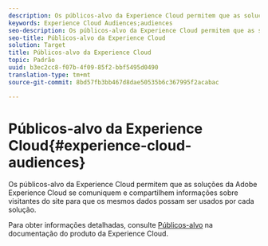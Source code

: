 ```yaml
---
description: Os públicos-alvo da Experience Cloud permitem que as soluções da Adobe Experience Cloud se comuniquem e compartilhem informações sobre visitantes do site para que os mesmos dados possam ser usados por cada solução.
keywords: Experience Cloud Audiences;audiences
seo-description: Os públicos-alvo da Experience Cloud permitem que as soluções da Adobe Experience Cloud se comuniquem e compartilhem informações sobre visitantes do site para que os mesmos dados possam ser usados por cada solução.
seo-title: Públicos-alvo da Experience Cloud
solution: Target
title: Públicos-alvo da Experience Cloud
topic: Padrão
uuid: b3ec2cc8-f07b-4f09-85f2-bbf5495d0490
translation-type: tm+mt
source-git-commit: 8bd57fb3bb467d8dae50535b6c367995f2acabac

---
```



# Públicos-alvo da Experience Cloud{#experience-cloud-audiences}

Os públicos-alvo da Experience Cloud permitem que as soluções da Adobe Experience Cloud se comuniquem e compartilhem informações sobre visitantes do site para que os mesmos dados possam ser usados por cada solução.

Para obter informações detalhadas, consulte [Públicos-alvo](https://marketing.adobe.com/resources/help/en_US/mcloud/audience_library.html) na documentação do produto da Experience Cloud.

